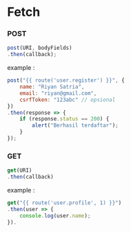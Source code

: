 # Fetch

### POST

```js
post(URI, bodyFields)
.then(callback);
```

example :

```js
post("{{ route('user.register') }}", {
    name: "Riyan Satria",
    email: "riyan@gmail.com",
    csrfToken: "123abc" // opsional
})
.then(response => {
    if (response.status == 200) {
        alert("Berhasil terdaftar");
    }
});
```

### GET

```js
get(URI)
.then(callback)
```

example :

```js
get("{{ route('user.profile', 1) }}")
.then(user => {
    console.log(user.name);
}).
```